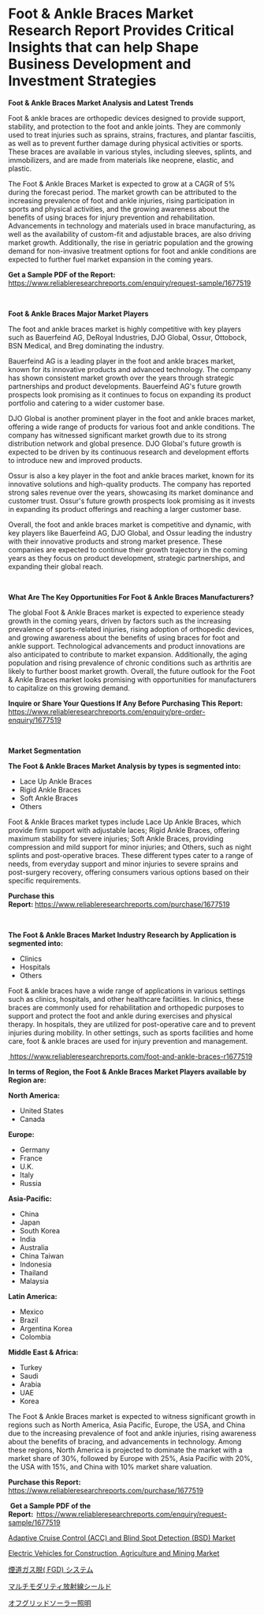 <p><h1>Foot & Ankle Braces Market Research Report Provides Critical Insights that can help Shape Business Development and Investment Strategies</h1></p><p><strong>Foot & Ankle Braces Market Analysis and Latest Trends</strong></p>
<p><p>Foot & ankle braces are orthopedic devices designed to provide support, stability, and protection to the foot and ankle joints. They are commonly used to treat injuries such as sprains, strains, fractures, and plantar fasciitis, as well as to prevent further damage during physical activities or sports. These braces are available in various styles, including sleeves, splints, and immobilizers, and are made from materials like neoprene, elastic, and plastic.</p><p>The Foot & Ankle Braces Market is expected to grow at a CAGR of 5% during the forecast period. The market growth can be attributed to the increasing prevalence of foot and ankle injuries, rising participation in sports and physical activities, and the growing awareness about the benefits of using braces for injury prevention and rehabilitation. Advancements in technology and materials used in brace manufacturing, as well as the availability of custom-fit and adjustable braces, are also driving market growth. Additionally, the rise in geriatric population and the growing demand for non-invasive treatment options for foot and ankle conditions are expected to further fuel market expansion in the coming years.</p></p>
<p><strong>Get a Sample PDF of the Report:&nbsp;</strong> <a href="https://www.reliableresearchreports.com/enquiry/request-sample/1677519">https://www.reliableresearchreports.com/enquiry/request-sample/1677519</a></p>
<p>&nbsp;</p>
<p><strong>Foot & Ankle Braces Major Market Players</strong></p>
<p><p>The foot and ankle braces market is highly competitive with key players such as Bauerfeind AG, DeRoyal Industries, DJO Global, Ossur, Ottobock, BSN Medical, and Breg dominating the industry. </p><p>Bauerfeind AG is a leading player in the foot and ankle braces market, known for its innovative products and advanced technology. The company has shown consistent market growth over the years through strategic partnerships and product developments. Bauerfeind AG's future growth prospects look promising as it continues to focus on expanding its product portfolio and catering to a wider customer base.</p><p>DJO Global is another prominent player in the foot and ankle braces market, offering a wide range of products for various foot and ankle conditions. The company has witnessed significant market growth due to its strong distribution network and global presence. DJO Global's future growth is expected to be driven by its continuous research and development efforts to introduce new and improved products.</p><p>Ossur is also a key player in the foot and ankle braces market, known for its innovative solutions and high-quality products. The company has reported strong sales revenue over the years, showcasing its market dominance and customer trust. Ossur's future growth prospects look promising as it invests in expanding its product offerings and reaching a larger customer base.</p><p>Overall, the foot and ankle braces market is competitive and dynamic, with key players like Bauerfeind AG, DJO Global, and Ossur leading the industry with their innovative products and strong market presence. These companies are expected to continue their growth trajectory in the coming years as they focus on product development, strategic partnerships, and expanding their global reach.</p></p>
<p>&nbsp;</p>
<p><strong>What Are The Key Opportunities For Foot & Ankle Braces Manufacturers?</strong></p>
<p><p>The global Foot & Ankle Braces market is expected to experience steady growth in the coming years, driven by factors such as the increasing prevalence of sports-related injuries, rising adoption of orthopedic devices, and growing awareness about the benefits of using braces for foot and ankle support. Technological advancements and product innovations are also anticipated to contribute to market expansion. Additionally, the aging population and rising prevalence of chronic conditions such as arthritis are likely to further boost market growth. Overall, the future outlook for the Foot & Ankle Braces market looks promising with opportunities for manufacturers to capitalize on this growing demand.</p></p>
<p><strong>Inquire or Share Your Questions If Any Before Purchasing This Report:</strong> <a href="https://www.reliableresearchreports.com/enquiry/pre-order-enquiry/1677519">https://www.reliableresearchreports.com/enquiry/pre-order-enquiry/1677519</a></p>
<p>&nbsp;</p>
<p><strong>Market Segmentation</strong></p>
<p><strong>The Foot & Ankle Braces Market Analysis by types is segmented into:</strong></p>
<p><ul><li>Lace Up Ankle Braces</li><li>Rigid Ankle Braces</li><li>Soft Ankle Braces</li><li>Others</li></ul></p>
<p><p>Foot & Ankle Braces market types include Lace Up Ankle Braces, which provide firm support with adjustable laces; Rigid Ankle Braces, offering maximum stability for severe injuries; Soft Ankle Braces, providing compression and mild support for minor injuries; and Others, such as night splints and post-operative braces. These different types cater to a range of needs, from everyday support and minor injuries to severe sprains and post-surgery recovery, offering consumers various options based on their specific requirements.</p></p>
<p><strong>Purchase this Report:&nbsp;</strong><a href="https://www.reliableresearchreports.com/purchase/1677519">https://www.reliableresearchreports.com/purchase/1677519</a></p>
<p>&nbsp;</p>
<p><strong>The Foot & Ankle Braces Market Industry Research by Application is segmented into:</strong></p>
<p><ul><li>Clinics</li><li>Hospitals</li><li>Others</li></ul></p>
<p><p>Foot & ankle braces have a wide range of applications in various settings such as clinics, hospitals, and other healthcare facilities. In clinics, these braces are commonly used for rehabilitation and orthopedic purposes to support and protect the foot and ankle during exercises and physical therapy. In hospitals, they are utilized for post-operative care and to prevent injuries during mobility. In other settings, such as sports facilities and home care, foot & ankle braces are used for injury prevention and management.</p></p>
<p><a href="https://www.reliableresearchreports.com/foot-and-ankle-braces-r1677519">&nbsp;https://www.reliableresearchreports.com/foot-and-ankle-braces-r1677519</a></p>
<p><strong>In terms of Region, the Foot & Ankle Braces Market Players available by Region are:</strong></p>
<p>
    <p> <strong> North America: </strong>
        <ul>
            <li>United States</li>
            <li>Canada</li>
        </ul>
        </p> 
    <p> <strong> Europe: </strong>
        <ul>
            <li>Germany</li>
            <li>France</li>
            <li>U.K.</li>
            <li>Italy</li>
            <li>Russia</li>
        </ul>
        </p> 
    <p> <strong> Asia-Pacific: </strong>
        <ul>
            <li>China</li>
            <li>Japan</li>
            <li>South Korea</li>
            <li>India</li>
            <li>Australia</li>
            <li>China Taiwan</li>
            <li>Indonesia</li>
            <li>Thailand</li>
            <li>Malaysia</li>
        </ul>
        </p> 
    <p> <strong> Latin America: </strong>
        <ul>
            <li>Mexico</li>
            <li>Brazil</li>
            <li>Argentina Korea</li>
            <li>Colombia</li>
        </ul>
        </p> 
    <p> <strong> Middle East & Africa: </strong>
        <ul>
            <li>Turkey</li>
            <li>Saudi</li>
            <li>Arabia</li>
            <li>UAE</li>
            <li>Korea</li>
        </ul>
    </p>
    </p>
<p><p>The Foot & Ankle Braces market is expected to witness significant growth in regions such as North America, Asia Pacific, Europe, the USA, and China due to the increasing prevalence of foot and ankle injuries, rising awareness about the benefits of bracing, and advancements in technology. Among these regions, North America is projected to dominate the market with a market share of 30%, followed by Europe with 25%, Asia Pacific with 20%, the USA with 15%, and China with 10% market share valuation.</p></p>
<p><strong>Purchase this Report: </strong><a href="https://www.reliableresearchreports.com/purchase/1677519">https://www.reliableresearchreports.com/purchase/1677519</a></p>
<p>&nbsp;<strong>Get a Sample PDF of the Report:&nbsp;&nbsp;</strong><a href="https://www.reliableresearchreports.com/enquiry/request-sample/1677519">https://www.reliableresearchreports.com/enquiry/request-sample/1677519</a></p>
<p><strong></strong></p>
<p><p><a href="https://www.linkedin.com/pulse/insights-adaptive-cruise-control-acc-blind-spot-detection-rucce?trackingId=cbyLM4B274ZTwAS5UbiuhQ%3D%3D">Adaptive Cruise Control (ACC) and Blind Spot Detection (BSD) Market</a></p><p><a href="https://www.linkedin.com/pulse/electric-vehicles-construction-agriculture-mining-market-size-c6jpe?trackingId=Y8TIUFuR77LLY3YSr31p1Q%3D%3D">Electric Vehicles for Construction, Agriculture and Mining Market</a></p><p><a href="https://medium.com/@tomienow6767d/%E3%83%95%E3%83%AB%E3%83%BC%E3%82%AC%E3%82%B9%E8%84%B1%E7%A1%AB-fgd-%E3%82%B7%E3%82%B9%E3%83%86%E3%83%A0%E3%81%AE%E5%B8%82%E5%A0%B4%E3%83%A1%E3%83%88%E3%83%AA%E3%82%AF%E3%82%B9%E3%82%92%E8%A7%A3%E8%AA%AD%E3%81%99%E3%82%8B-%E5%B8%82%E5%A0%B4%E3%82%B7%E3%82%A7%E3%82%A2-%E3%83%88%E3%83%AC%E3%83%B3%E3%83%89-%E6%88%90%E9%95%B7%E3%83%91%E3%82%BF%E3%83%BC%E3%83%B3-25cecdc2a2c3">煙道ガス脱( FGD) システム</a></p><p><a href="https://github.com/nemesis2824/Market-Research-Report-List-1/blob/main/618314522150.md">マルチモダリティ放射線シールド</a></p><p><a href="https://medium.com/@samirmayert28/%E3%82%AA%E3%83%95%E3%82%B0%E3%83%AA%E3%83%83%E3%83%89%E3%82%BD%E3%83%BC%E3%83%A9%E3%83%BC%E3%83%A9%E3%82%A4%E3%83%86%E3%82%A3%E3%83%B3%E3%82%B0%E5%B8%82%E5%A0%B4-2031%E5%B9%B4%E3%81%BE%E3%81%A7%E3%81%AE%E3%83%88%E3%83%AC%E3%83%B3%E3%83%89-%E4%BA%88%E6%B8%AC-%E7%AB%B6%E4%BA%89%E5%88%86%E6%9E%90-4d4859b9316d">オフグリッドソーラー照明</a></p></p>